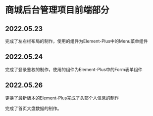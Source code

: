 # 商城后台管理项目前端部分

## 2022.05.23

完成了左右栏布局的制作，使用的组件为Element-Plus中的Menu菜单组件

## 2022.05.24

完成了登录鉴权的制作，使用的组件为Element-Plus中的Form表单组件

## 2022.05.26

更换了最新版本的Element-Plus完成了头部个人信息的制作

完成了首页大盘数据的制作。
